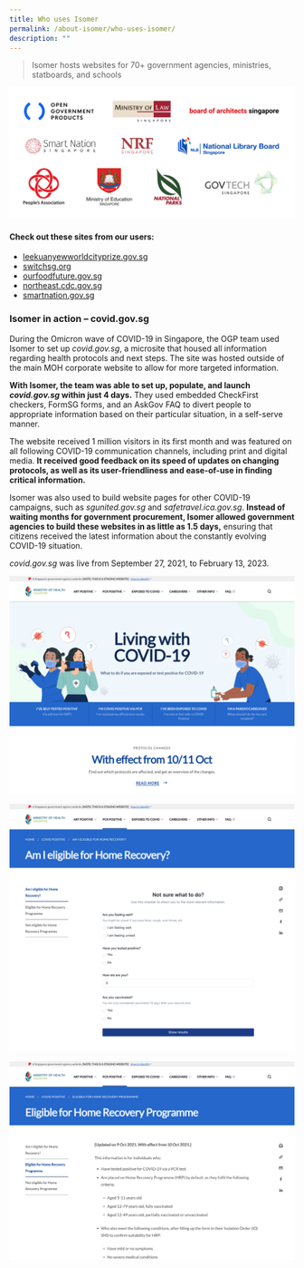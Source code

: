 ```yaml
---
title: Who uses Isomer
permalink: /about-isomer/who-uses-isomer/
description: ""
---
```

> Isomer hosts websites for 70+ government agencies, ministries, statboards, and schools


![Logo wall of Isomer users such as OGP, MLaw and BOA](/images/our%20users_agency%20logos.png)


#### Check out these sites from our users:
- [leekuanyewworldcityprize.gov.sg](https://www.leekuanyewworldcityprize.gov.sg/)
- [switchsg.org](https://www.switchsg.org/)
- [ourfoodfuture.gov.sg](https://www.ourfoodfuture.gov.sg/)
- [northeast.cdc.gov.sg](https://northeast.cdc.gov.sg/)
- [smartnation.gov.sg](https://www.smartnation.gov.sg/)

### Isomer in action – covid.gov.sg
During the Omicron wave of COVID-19 in Singapore, the OGP team used Isomer to set up *covid.gov.sg*, a microsite that housed all information regarding health protocols and next steps. The site was hosted outside of the main MOH corporate website to allow for more targeted information.

**With Isomer, the team was able to set up, populate, and launch *covid.gov.sg* within just 4 days.** They used embedded CheckFirst checkers, FormSG forms, and an AskGov FAQ to divert people to appropriate information based on their particular situation, in a self-serve manner.

The website received 1 million visitors in its first month and was featured on all following COVID-19 communication channels, including print and digital media. **It received good feedback on its speed of updates on changing protocols, as well as its user-friendliness and ease-of-use in finding critical information.**

Isomer was also used to build website pages for other COVID-19 campaigns, such as *sgunited.gov.sg* and *safetravel.ica.gov.sg*. **Instead of waiting months for government procurement, Isomer allowed government agencies to build these websites in as little as 1.5 days,** ensuring that citizens received the latest information about the constantly evolving COVID-19 situation.

*covid.gov.sg* was live from September 27, 2021, to February 13, 2023.

![A screenshot of the covid.gov.sg landing page](/images/CovidGovSG/covidgovsg_1.png)

![A screenshot of a checkfirst checker embedded on covid.gov.sg ](/images/CovidGovSG/covidgovsg_2.png)

![A screenshot of the page on Eligibility for the home recovery programme](/images/CovidGovSG/covidgovsg_3.png)